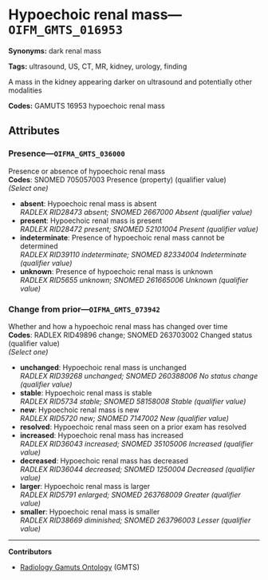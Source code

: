 # Hypoechoic renal mass—`OIFM_GMTS_016953`

**Synonyms:** dark renal mass

**Tags:** ultrasound, US, CT, MR, kidney, urology, finding

A mass in the kidney appearing darker on ultrasound and potentially other modalities

**Codes:** GAMUTS 16953 hypoechoic renal mass

## Attributes

### Presence—`OIFMA_GMTS_036000`

Presence or absence of hypoechoic renal mass  
**Codes**: SNOMED 705057003 Presence (property) (qualifier value)  
*(Select one)*

- **absent**: Hypoechoic renal mass is absent  
_RADLEX RID28473 absent; SNOMED 2667000 Absent (qualifier value)_
- **present**: Hypoechoic renal mass is present  
_RADLEX RID28472 present; SNOMED 52101004 Present (qualifier value)_
- **indeterminate**: Presence of hypoechoic renal mass cannot be determined  
_RADLEX RID39110 indeterminate; SNOMED 82334004 Indeterminate (qualifier value)_
- **unknown**: Presence of hypoechoic renal mass is unknown  
_RADLEX RID5655 unknown; SNOMED 261665006 Unknown (qualifier value)_

### Change from prior—`OIFMA_GMTS_073942`

Whether and how a hypoechoic renal mass has changed over time  
**Codes**: RADLEX RID49896 change; SNOMED 263703002 Changed status (qualifier value)  
*(Select one)*

- **unchanged**: Hypoechoic renal mass is unchanged  
_RADLEX RID39268 unchanged; SNOMED 260388006 No status change (qualifier value)_
- **stable**: Hypoechoic renal mass is stable  
_RADLEX RID5734 stable; SNOMED 58158008 Stable (qualifier value)_
- **new**: Hypoechoic renal mass is new  
_RADLEX RID5720 new; SNOMED 7147002 New (qualifier value)_
- **resolved**: Hypoechoic renal mass seen on a prior exam has resolved  
- **increased**: Hypoechoic renal mass has increased  
_RADLEX RID36043 increased; SNOMED 35105006 Increased (qualifier value)_
- **decreased**: Hypoechoic renal mass has decreased  
_RADLEX RID36044 decreased; SNOMED 1250004 Decreased (qualifier value)_
- **larger**: Hypoechoic renal mass is larger  
_RADLEX RID5791 enlarged; SNOMED 263768009 Greater (qualifier value)_
- **smaller**: Hypoechoic renal mass is smaller  
_RADLEX RID38669 diminished; SNOMED 263796003 Lesser (qualifier value)_

---

**Contributors**

- [Radiology Gamuts Ontology](https://gamuts.net/) (GMTS)